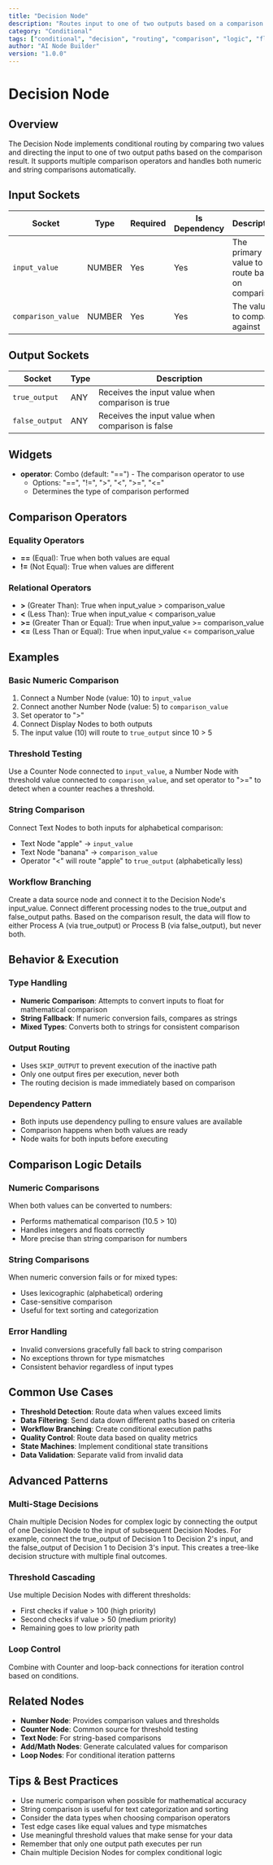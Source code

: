```yaml
---
title: "Decision Node"
description: "Routes input to one of two outputs based on a comparison condition"
category: "Conditional"
tags: ["conditional", "decision", "routing", "comparison", "logic", "flow-control"]
author: "AI Node Builder"
version: "1.0.0"
---
```


# Decision Node

## Overview
The Decision Node implements conditional routing by comparing two values and directing the input to one of two output paths based on the comparison result. It supports multiple comparison operators and handles both numeric and string comparisons automatically.

## Input Sockets
| Socket | Type | Required | Is Dependency | Description |
|--------|------|----------|---------------|-------------|
| `input_value` | NUMBER | Yes | Yes | The primary value to route based on comparison |
| `comparison_value` | NUMBER | Yes | Yes | The value to compare against |

## Output Sockets
| Socket | Type | Description |
|--------|------|-------------|
| `true_output` | ANY | Receives the input value when comparison is true |
| `false_output` | ANY | Receives the input value when comparison is false |

## Widgets
- **operator**: Combo (default: "==") - The comparison operator to use
  - Options: "==", "!=", ">", "<", ">=", "<="
  - Determines the type of comparison performed

## Comparison Operators

### Equality Operators
- **==** (Equal): True when both values are equal
- **!=** (Not Equal): True when values are different

### Relational Operators
- **>** (Greater Than): True when input_value > comparison_value
- **<** (Less Than): True when input_value < comparison_value
- **>=** (Greater Than or Equal): True when input_value >= comparison_value
- **<=** (Less Than or Equal): True when input_value <= comparison_value

## Examples

### Basic Numeric Comparison
1. Connect a Number Node (value: 10) to `input_value`
2. Connect another Number Node (value: 5) to `comparison_value`
3. Set operator to ">"
4. Connect Display Nodes to both outputs
5. The input value (10) will route to `true_output` since 10 > 5

### Threshold Testing
Use a Counter Node connected to `input_value`, a Number Node with threshold value connected to `comparison_value`, and set operator to ">=" to detect when a counter reaches a threshold.

### String Comparison
Connect Text Nodes to both inputs for alphabetical comparison:
- Text Node "apple" → `input_value`
- Text Node "banana" → `comparison_value`
- Operator "<" will route "apple" to `true_output` (alphabetically less)

### Workflow Branching
Create a data source node and connect it to the Decision Node's input_value. Connect different processing nodes to the true_output and false_output paths. Based on the comparison result, the data will flow to either Process A (via true_output) or Process B (via false_output), but never both.

## Behavior & Execution

### Type Handling
- **Numeric Comparison**: Attempts to convert inputs to float for mathematical comparison
- **String Fallback**: If numeric conversion fails, compares as strings
- **Mixed Types**: Converts both to strings for consistent comparison

### Output Routing
- Uses `SKIP_OUTPUT` to prevent execution of the inactive path
- Only one output fires per execution, never both
- The routing decision is made immediately based on comparison

### Dependency Pattern
- Both inputs use dependency pulling to ensure values are available
- Comparison happens when both values are ready
- Node waits for both inputs before executing

## Comparison Logic Details

### Numeric Comparisons
When both values can be converted to numbers:
- Performs mathematical comparison (10.5 > 10)
- Handles integers and floats correctly
- More precise than string comparison for numbers

### String Comparisons
When numeric conversion fails or for mixed types:
- Uses lexicographic (alphabetical) ordering
- Case-sensitive comparison
- Useful for text sorting and categorization

### Error Handling
- Invalid conversions gracefully fall back to string comparison
- No exceptions thrown for type mismatches
- Consistent behavior regardless of input types

## Common Use Cases
- **Threshold Detection**: Route data when values exceed limits
- **Data Filtering**: Send data down different paths based on criteria
- **Workflow Branching**: Create conditional execution paths
- **Quality Control**: Route data based on quality metrics
- **State Machines**: Implement conditional state transitions
- **Data Validation**: Separate valid from invalid data

## Advanced Patterns

### Multi-Stage Decisions
Chain multiple Decision Nodes for complex logic by connecting the output of one Decision Node to the input of subsequent Decision Nodes. For example, connect the true_output of Decision 1 to Decision 2's input, and the false_output of Decision 1 to Decision 3's input. This creates a tree-like decision structure with multiple final outcomes.

### Threshold Cascading
Use multiple Decision Nodes with different thresholds:
- First checks if value > 100 (high priority)
- Second checks if value > 50 (medium priority)
- Remaining goes to low priority path

### Loop Control
Combine with Counter and loop-back connections for iteration control based on conditions.

## Related Nodes
- **Number Node**: Provides comparison values and thresholds
- **Counter Node**: Common source for threshold testing
- **Text Node**: For string-based comparisons
- **Add/Math Nodes**: Generate calculated values for comparison
- **Loop Nodes**: For conditional iteration patterns

## Tips & Best Practices
- Use numeric comparison when possible for mathematical accuracy
- String comparison is useful for text categorization and sorting
- Consider the data types when choosing comparison operators
- Test edge cases like equal values and type mismatches
- Use meaningful threshold values that make sense for your data
- Remember that only one output path executes per run
- Chain multiple Decision Nodes for complex conditional logic